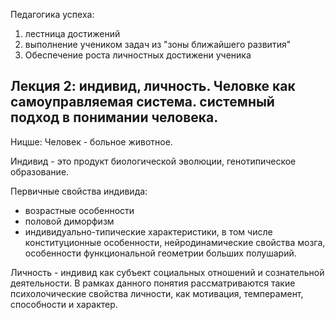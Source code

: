 
Педагогика успеха:
1) лестница достижений
2) выполнение учеником задач из "зоны ближайшего развития"
3) Обеспечение роста личностных достижени ученика

## Лекция 2: индивид, личность. Человке как самоуправляемая система. системный подход в понимании человека. 

Ницше: Человек - больное животное.

Индивид - это продукт биологической эволюции, генотипическое образование. 

Первичные свойства индивида:

 - возрастные особенности
 - половой диморфизм
 - индивидуально-типические характеристики, в том числе конституционные особенности, нейродинамические свойства мозга, особенности функциональной геометрии больших полушарий.

Личность - индивид как субъект социальных отношений и сознательной деятельности. В рамках данного понятия рассматриваются такие психолочические свойства личности, как мотивация, темперамент, способности и характер.

